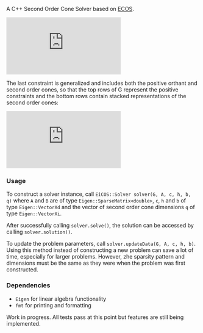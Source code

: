 A C++ Second Order Cone Solver based on [ECOS](https://github.com/embotech/ecos).

<!--
\begin{aligned} 
\text{minimize} \ c^T x \\
\text{subject to} \ Ax &= b \\
Gx &\preceq_K h
\end{aligend}
-->
![equation](https://latex.codecogs.com/gif.latex?%5Cbegin%7Baligned%7D%20%5Ctext%7Bminimize%7D%20%5C%20c%5ET%20x%20%5C%5C%20%5Ctext%7Bsubject%20to%7D%20%5C%20Ax%20%26%3D%20b%20%5C%5C%20Gx%20%26%5Cpreceq_K%20h%20%5Cend%7Baligend%7D)

The last constraint is generalized and includes both the positive orthant and second order cones, so that the top rows of G represent the positive constraints and the bottom rows contain stacked representations of the second order cones:
<!--
Q_n = \{ \begin{bmatrix}t\\x\end{bmatrix} \mid  t \geq \lVert x \rVert_2 \} 
-->
![equation](https://latex.codecogs.com/gif.latex?Q_n%20%3D%20%5C%7B%20%5Cbegin%7Bbmatrix%7Dt%5C%5Cx%5Cend%7Bbmatrix%7D%20%5Cmid%20t%20%5Cgeq%20%5ClVert%20x%20%5CrVert_2%20%5C%7D)

### Usage
To construct a solver instance, call `EiCOS::Solver solver(G, A, c, h, b, q)` where `A` and `B` are of type `Eigen::SparseMatrix<double>`, `c`, `h` and `b` of type `Eigen::VectorXd` and the vector of second order cone dimensions `q` of type `Eigen::VectorXi`.

After successfully calling `solver.solve()`, the solution can be accessed by calling `solver.solution()`.

To update the problem parameters, call `solver.updateData(G, A, c, h, b)`. Using this method instead of constructing a new problem can save a lot of time, especially for larger problems. However, zhe sparsity pattern and dimensions must be the same as they were when the problem was first constructed.

### Dependencies
* `Eigen` for linear algebra functionality
* `fmt` for printing and formatting

Work in progress. All tests pass at this point but features are still being implemented.
